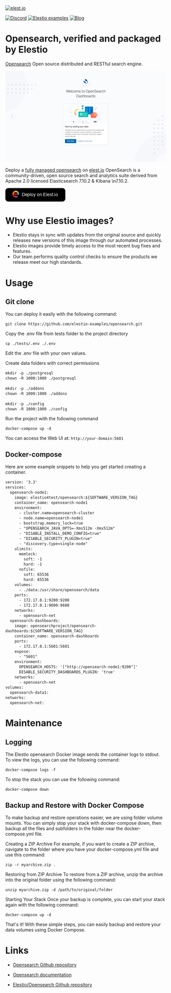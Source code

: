 <a href="https://elest.io">
  <img src="https://elest.io/images/elestio.svg" alt="elest.io" width="150" height="75">
</a>

[![Discord](https://img.shields.io/static/v1.svg?logo=discord&color=f78A38&labelColor=083468&logoColor=ffffff&style=for-the-badge&label=Discord&message=community)](https://discord.gg/4T4JGaMYrD "Get instant assistance and engage in live discussions with both the community and team through our chat feature.")
[![Elestio examples](https://img.shields.io/static/v1.svg?logo=github&color=f78A38&labelColor=083468&logoColor=ffffff&style=for-the-badge&label=github&message=open%20source)](https://github.com/elestio-examples "Access the source code for all our repositories by viewing them.")
[![Blog](https://img.shields.io/static/v1.svg?color=f78A38&labelColor=083468&logoColor=ffffff&style=for-the-badge&label=elest.io&message=Blog)](https://blog.elest.io "Latest news about elestio, open source software, and DevOps techniques.")

# Opensearch, verified and packaged by Elestio

[Opensearch](https://github.com/opensearch-project/OpenSearch) Open source distributed and RESTful search engine.

<img src="https://github.com/elestio-examples/opensearch/raw/master/screenshot.png" alt="opensearch" width="800">

Deploy a <a target="_blank" href="https://elest.io/open-source/opensearch">fully managed opensearch</a> on <a target="_blank" href="https://elest.io/">elest.io</a> OpenSearch is a community-driven, open source search and analytics suite derived from Apache 2.0 licensed Elasticsearch 7.10.2 & Kibana \n7.10.2.

[![deploy](https://github.com/elestio-examples/opensearch/raw/master/deploy-on-elestio.png)](https://dash.elest.io/deploy?source=cicd&social=dockerCompose&url=https://github.com/elestio-examples/opensearch)

# Why use Elestio images?

- Elestio stays in sync with updates from the original source and quickly releases new versions of this image through our automated processes.
- Elestio images provide timely access to the most recent bug fixes and features.
- Our team performs quality control checks to ensure the products we release meet our high standards.

# Usage

## Git clone

You can deploy it easily with the following command:

    git clone https://github.com/elestio-examples/opensearch.git

Copy the .env file from tests folder to the project directory

    cp ./tests/.env ./.env

Edit the .env file with your own values.

Create data folders with correct permissions

    mkdir -p ./postgresql
    chown -R 1000:1000 ./postgresql

    mkdir -p ./addons
    chown -R 1000:1000 ./addons

    mkdir -p ./config
    chown -R 1000:1000 ./config

Run the project with the following command

    docker-compose up -d

You can access the Web UI at: `http://your-domain:5601`

## Docker-compose

Here are some example snippets to help you get started creating a container.

    version: '3.3'
    services:
      opensearch-node1:
        image: elestio4test/opensearch:${SOFTWARE_VERSION_TAG}
        container_name: opensearch-node1
        environment:
          - cluster.name=opensearch-cluster
          - node.name=opensearch-node1
          - bootstrap.memory_lock=true
          - "OPENSEARCH_JAVA_OPTS=-Xms512m -Xmx512m"
          - "DISABLE_INSTALL_DEMO_CONFIG=true"
          - "DISABLE_SECURITY_PLUGIN=true"
          - "discovery.type=single-node"
        ulimits:
          memlock:
            soft: -1
            hard: -1
          nofile:
            soft: 65536
            hard: 65536
        volumes:
          - ./data:/usr/share/opensearch/data
        ports:
          - 172.17.0.1:9200:9200
          - 172.17.0.1:9600:9600
        networks:
          - opensearch-net
      opensearch-dashboards:
        image: opensearchproject/opensearch-dashboards:${SOFTWARE_VERSION_TAG}
        container_name: opensearch-dashboards
        ports:
          - 172.17.0.1:5601:5601
        expose:
          - "5601"
        environment:
          OPENSEARCH_HOSTS: '["http://opensearch-node1:9200"]'
          DISABLE_SECURITY_DASHBOARDS_PLUGIN: 'true'
        networks:
          - opensearch-net
    volumes:
      opensearch-data1:
    networks:
      opensearch-net:

# Maintenance

## Logging

The Elestio opensearch Docker image sends the container logs to stdout. To view the logs, you can use the following command:

    docker-compose logs -f

To stop the stack you can use the following command:

    docker-compose down

## Backup and Restore with Docker Compose

To make backup and restore operations easier, we are using folder volume mounts. You can simply stop your stack with docker-compose down, then backup all the files and subfolders in the folder near the docker-compose.yml file.

Creating a ZIP Archive
For example, if you want to create a ZIP archive, navigate to the folder where you have your docker-compose.yml file and use this command:

    zip -r myarchive.zip .

Restoring from ZIP Archive
To restore from a ZIP archive, unzip the archive into the original folder using the following command:

    unzip myarchive.zip -d /path/to/original/folder

Starting Your Stack
Once your backup is complete, you can start your stack again with the following command:

    docker-compose up -d

That's it! With these simple steps, you can easily backup and restore your data volumes using Docker Compose.

# Links

- <a target="_blank" href="https://github.com/opensearch-project/OpenSearch">Opensearch Github repository</a>

- <a target="_blank" href="https://opensearch.org/docs/latest/">Opensearch documentation</a>

- <a target="_blank" href="https://github.com/elestio-examples/opensearch">Elestio/Opensearch Github repository</a>
